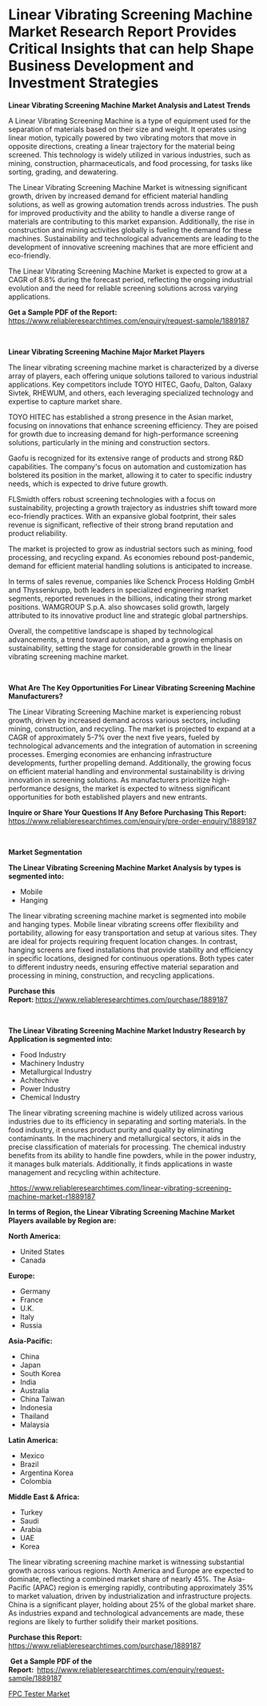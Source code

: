 <p><h1>Linear Vibrating Screening Machine Market Research Report Provides Critical Insights that can help Shape Business Development and Investment Strategies</h1></p><p><strong>Linear Vibrating Screening Machine Market Analysis and Latest Trends</strong></p>
<p><p>A Linear Vibrating Screening Machine is a type of equipment used for the separation of materials based on their size and weight. It operates using linear motion, typically powered by two vibrating motors that move in opposite directions, creating a linear trajectory for the material being screened. This technology is widely utilized in various industries, such as mining, construction, pharmaceuticals, and food processing, for tasks like sorting, grading, and dewatering.</p><p>The Linear Vibrating Screening Machine Market is witnessing significant growth, driven by increased demand for efficient material handling solutions, as well as growing automation trends across industries. The push for improved productivity and the ability to handle a diverse range of materials are contributing to this market expansion. Additionally, the rise in construction and mining activities globally is fueling the demand for these machines. Sustainability and technological advancements are leading to the development of innovative screening machines that are more efficient and eco-friendly.</p><p>The Linear Vibrating Screening Machine Market is expected to grow at a CAGR of 8.8% during the forecast period, reflecting the ongoing industrial evolution and the need for reliable screening solutions across varying applications.</p></p>
<p><strong>Get a Sample PDF of the Report:&nbsp;</strong> <a href="https://www.reliableresearchtimes.com/enquiry/request-sample/1889187?utm_campaign=2199&utm_medium=2&utm_source=Github&utm_content=ia&utm_term=28032025&utm_id=linear-vibrating-screening-machine">https://www.reliableresearchtimes.com/enquiry/request-sample/1889187</a></p>
<p>&nbsp;</p>
<p><strong>Linear Vibrating Screening Machine Major Market Players</strong></p>
<p><p>The linear vibrating screening machine market is characterized by a diverse array of players, each offering unique solutions tailored to various industrial applications. Key competitors include TOYO HITEC, Gaofu, Dalton, Galaxy Sivtek, RHEWUM, and others, each leveraging specialized technology and expertise to capture market share.</p><p>TOYO HITEC has established a strong presence in the Asian market, focusing on innovations that enhance screening efficiency. They are poised for growth due to increasing demand for high-performance screening solutions, particularly in the mining and construction sectors.</p><p>Gaofu is recognized for its extensive range of products and strong R&D capabilities. The company's focus on automation and customization has bolstered its position in the market, allowing it to cater to specific industry needs, which is expected to drive future growth.</p><p>FLSmidth offers robust screening technologies with a focus on sustainability, projecting a growth trajectory as industries shift toward more eco-friendly practices. With an expansive global footprint, their sales revenue is significant, reflective of their strong brand reputation and product reliability.</p><p>The market is projected to grow as industrial sectors such as mining, food processing, and recycling expand. As economies rebound post-pandemic, demand for efficient material handling solutions is anticipated to increase.</p><p>In terms of sales revenue, companies like Schenck Process Holding GmbH and Thyssenkrupp, both leaders in specialized engineering market segments, reported revenues in the billions, indicating their strong market positions. WAMGROUP S.p.A. also showcases solid growth, largely attributed to its innovative product line and strategic global partnerships.</p><p>Overall, the competitive landscape is shaped by technological advancements, a trend toward automation, and a growing emphasis on sustainability, setting the stage for considerable growth in the linear vibrating screening machine market.</p></p>
<p>&nbsp;</p>
<p><strong>What Are The Key Opportunities For Linear Vibrating Screening Machine Manufacturers?</strong></p>
<p><p>The Linear Vibrating Screening Machine market is experiencing robust growth, driven by increased demand across various sectors, including mining, construction, and recycling. The market is projected to expand at a CAGR of approximately 5-7% over the next five years, fueled by technological advancements and the integration of automation in screening processes. Emerging economies are enhancing infrastructure developments, further propelling demand. Additionally, the growing focus on efficient material handling and environmental sustainability is driving innovation in screening solutions. As manufacturers prioritize high-performance designs, the market is expected to witness significant opportunities for both established players and new entrants.</p></p>
<p><strong>Inquire or Share Your Questions If Any Before Purchasing This Report:</strong> <a href="https://www.reliableresearchtimes.com/enquiry/pre-order-enquiry/1889187?utm_campaign=2199&utm_medium=2&utm_source=Github&utm_content=ia&utm_term=28032025&utm_id=linear-vibrating-screening-machine">https://www.reliableresearchtimes.com/enquiry/pre-order-enquiry/1889187</a></p>
<p>&nbsp;</p>
<p><strong>Market Segmentation</strong></p>
<p><strong>The Linear Vibrating Screening Machine Market Analysis by types is segmented into:</strong></p>
<p><ul><li>Mobile</li><li>Hanging</li></ul></p>
<p><p>The linear vibrating screening machine market is segmented into mobile and hanging types. Mobile linear vibrating screens offer flexibility and portability, allowing for easy transportation and setup at various sites. They are ideal for projects requiring frequent location changes. In contrast, hanging screens are fixed installations that provide stability and efficiency in specific locations, designed for continuous operations. Both types cater to different industry needs, ensuring effective material separation and processing in mining, construction, and recycling applications.</p></p>
<p><strong>Purchase this Report:&nbsp;</strong><a href="https://www.reliableresearchtimes.com/purchase/1889187?utm_campaign=2199&utm_medium=2&utm_source=Github&utm_content=ia&utm_term=28032025&utm_id=linear-vibrating-screening-machine">https://www.reliableresearchtimes.com/purchase/1889187</a></p>
<p>&nbsp;</p>
<p><strong>The Linear Vibrating Screening Machine Market Industry Research by Application is segmented into:</strong></p>
<p><ul><li>Food Industry</li><li>Machinery Industry</li><li>Metallurgical Industry</li><li>Achitechive</li><li>Power Industry</li><li>Chemical Industry</li></ul></p>
<p><p>The linear vibrating screening machine is widely utilized across various industries due to its efficiency in separating and sorting materials. In the food industry, it ensures product purity and quality by eliminating contaminants. In the machinery and metallurgical sectors, it aids in the precise classification of materials for processing. The chemical industry benefits from its ability to handle fine powders, while in the power industry, it manages bulk materials. Additionally, it finds applications in waste management and recycling within achitecture.</p></p>
<p><a href="https://www.reliableresearchtimes.com/linear-vibrating-screening-machine-market-r1889187?utm_campaign=2199&utm_medium=2&utm_source=Github&utm_content=ia&utm_term=28032025&utm_id=linear-vibrating-screening-machine">&nbsp;https://www.reliableresearchtimes.com/linear-vibrating-screening-machine-market-r1889187</a></p>
<p><strong>In terms of Region, the Linear Vibrating Screening Machine Market Players available by Region are:</strong></p>
<p>
    <p> <strong> North America: </strong>
        <ul>
            <li>United States</li>
            <li>Canada</li>
        </ul>
        </p> 
    <p> <strong> Europe: </strong>
        <ul>
            <li>Germany</li>
            <li>France</li>
            <li>U.K.</li>
            <li>Italy</li>
            <li>Russia</li>
        </ul>
        </p> 
    <p> <strong> Asia-Pacific: </strong>
        <ul>
            <li>China</li>
            <li>Japan</li>
            <li>South Korea</li>
            <li>India</li>
            <li>Australia</li>
            <li>China Taiwan</li>
            <li>Indonesia</li>
            <li>Thailand</li>
            <li>Malaysia</li>
        </ul>
        </p> 
    <p> <strong> Latin America: </strong>
        <ul>
            <li>Mexico</li>
            <li>Brazil</li>
            <li>Argentina Korea</li>
            <li>Colombia</li>
        </ul>
        </p> 
    <p> <strong> Middle East & Africa: </strong>
        <ul>
            <li>Turkey</li>
            <li>Saudi</li>
            <li>Arabia</li>
            <li>UAE</li>
            <li>Korea</li>
        </ul>
    </p>
    </p>
<p><p>The linear vibrating screening machine market is witnessing substantial growth across various regions. North America and Europe are expected to dominate, reflecting a combined market share of nearly 45%. The Asia-Pacific (APAC) region is emerging rapidly, contributing approximately 35% to market valuation, driven by industrialization and infrastructure projects. China is a significant player, holding about 25% of the global market share. As industries expand and technological advancements are made, these regions are likely to further solidify their market positions.</p></p>
<p><strong>Purchase this Report: </strong><a href="https://www.reliableresearchtimes.com/purchase/1889187?utm_campaign=2199&utm_medium=2&utm_source=Github&utm_content=ia&utm_term=28032025&utm_id=linear-vibrating-screening-machine">https://www.reliableresearchtimes.com/purchase/1889187</a></p>
<p>&nbsp;<strong>Get a Sample PDF of the Report:&nbsp;&nbsp;</strong><a href="https://www.reliableresearchtimes.com/enquiry/request-sample/1889187?utm_campaign=2199&utm_medium=2&utm_source=Github&utm_content=ia&utm_term=28032025&utm_id=linear-vibrating-screening-machine">https://www.reliableresearchtimes.com/enquiry/request-sample/1889187</a></p>
<p><strong></strong></p>
<p><p><a href="https://github.com/SamiaChowdhury801/Market-Research-Report-List-2/blob/main/fpc-tester-market.md?utm_campaign=2199&utm_medium=2&utm_source=Github&utm_content=ia&utm_term=28032025&utm_id=linear-vibrating-screening-machine">FPC Tester Market</a></p></p>
